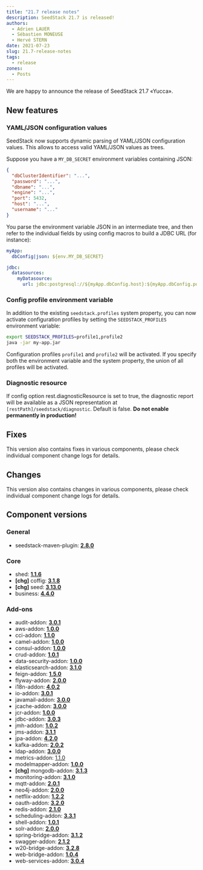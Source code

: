 ```yaml
---
title: "21.7 release notes"
description: SeedStack 21.7 is released!
authors: 
  - Adrien LAUER
  - Sébastien MONEUSE
  - Hervé STERN
date: 2021-07-23
slug: 21.7-release-notes 
tags:
  - release
zones:
  - Posts
---
```


We are happy to announce the release of SeedStack 21.7 «Yucca».<!--more-->

## New features

### YAML/JSON configuration values

SeedStack now supports dynamic parsing of YAML/JSON configuration values. This allows to access valid YAML/JSON values
as trees. 

Suppose you have a `MY_DB_SECRET` environment variables containing JSON:

```json
{
  "dbClusterIdentifier": "...",
  "password": "...",
  "dbname": "...",
  "engine": "...",
  "port": 5432,
  "host": "...",
  "username": "..."
}
```

You parse the environment variable JSON in an intermediate tree, and then refer to the individual fields by using config
macros to build a JDBC URL (for instance):

```yaml
myApp:
  dbConfig|json: ${env.MY_DB_SECRET}

jdbc:
  datasources:
    myDatasource:
      url: jdbc:postgresql://${myApp.dbConfig.host}:${myApp.dbConfig.port}/${myApp.dbConfig.dbname}?user=${myApp.dbConfig.username}&password=${myApp.dbConfig.password}&currentSchema=guitars
```

### Config profile environment variable

In addition to the existing `seedstack.profiles` system property, you can now activate configuration profiles by setting
the `SEEDSTACK_PROFILES` environment variable:

```bash
export SEEDSTACK_PROFILES=profile1,profile2
java -jar my-app.jar
```

Configuration profiles `profile1` and `profile2` will be activated. If you specify both the environment variable and the
system property, the union of all profiles will be activated.

### Diagnostic resource

If config option rest.diagnosticResource is set to true, the diagnostic report will be available as a JSON representation 
at `[restPath]/seedstack/diagnostic`. Default is false. **Do not enable permanently in production!**

## Fixes

This version also contains fixes in various components, please check individual component change logs for details.

## Changes

This version also contains changes in various components, please check individual component change logs for details.

## Component versions

### General

* seedstack-maven-plugin: **[2.8.0](https://github.com/seedstack/seedstack-maven-plugin/releases/tag/v2.8.0)**

### Core

* shed: **[1.1.6](https://github.com/seedstack/shed/releases/tag/v1.1.6)**
* **[chg]** coffig: **[3.1.8](https://github.com/seedstack/coffig/releases/tag/v3.1.8)**
* **[chg]** seed: **[3.13.0](https://github.com/seedstack/seed/releases/tag/v3.13.0)**
* business: **[4.4.0](https://github.com/seedstack/business/releases/tag/v4.4.0)**

### Add-ons

* audit-addon: **[3.0.1](https://github.com/seedstack/audit-addon/releases/tag/v3.0.1)**
* aws-addon: **[1.0.0](https://github.com/seedstack/aws-addon/releases/tag/v1.0.0)**
* cci-addon: **[1.1.0](https://github.com/seedstack/cci-addon/releases/tag/v1.1.0)**
* camel-addon: **[1.0.0](https://github.com/seedstack/camel-addon/releases/tag/v1.0.0)**
* consul-addon: **[1.0.0](https://github.com/seedstack/consul-addon/releases/tag/v1.0.0)**
* crud-addon: **[1.0.1](https://github.com/seedstack/crud-addon/releases/tag/v1.0.1)**
* data-security-addon: **[1.0.0](https://github.com/seedstack/data-security-addon/releases/tag/v1.0.0)**
* elasticsearch-addon: **[3.1.0](https://github.com/seedstack/elasticsearch-addon/releases/tag/v3.1.0)**
* feign-addon: **[1.5.0](https://github.com/seedstack/feign-addon/releases/tag/v1.5.0)**
* flyway-addon: **[2.0.0](https://github.com/seedstack/flyway-addon/releases/tag/v2.0.0)**
* i18n-addon: **[4.0.2](https://github.com/seedstack/i18n-addon/releases/tag/v4.0.2)**
* io-addon: **[3.0.1](https://github.com/seedstack/io-addon/releases/tag/v3.0.1)**
* javamail-addon: **[3.0.0](https://github.com/seedstack/javamail-addon/releases/tag/v3.0.0)**
* jcache-addon: **[3.0.0](https://github.com/seedstack/jcache-addon/releases/tag/v3.0.0)**
* jcr-addon: **[1.0.0](https://github.com/seedstack/jcr-addon/releases/tag/v1.0.0)**
* jdbc-addon: **[3.0.3](https://github.com/seedstack/jdbc-addon/releases/tag/v3.0.3)**
* jmh-addon: **[1.0.2](https://github.com/seedstack/jmh-addon/releases/tag/v1.0.2)**
* jms-addon: **[3.1.1](https://github.com/seedstack/jms-addon/releases/tag/v3.1.1)**
* jpa-addon: **[4.2.0](https://github.com/seedstack/jpa-addon/releases/tag/v4.2.0)**
* kafka-addon: **[2.0.2](https://github.com/seedstack/kafka-addon/releases/tag/v2.0.2)**
* ldap-addon: **[3.0.0](https://github.com/seedstack/ldap-addon/releases/tag/v3.0.0)**
* metrics-addon: [1.1.0](https://github.com/seedstack/metrics-addon/releases/tag/v1.1.0)
* modelmapper-addon: **[1.0.0](https://github.com/seedstack/modelmapper-addon/releases/tag/v1.0.0)**
* **[chg]** mongodb-addon: **[3.1.3](https://github.com/seedstack/mongodb-addon/releases/tag/v3.1.3)**
* monitoring-addon: **[3.1.0](https://github.com/seedstack/monitoring-addon/releases/tag/v3.1.0)**
* mqtt-addon: **[2.0.1](https://github.com/seedstack/mqtt-addon/releases/tag/v2.0.1)**
* neo4j-addon: **[2.0.0](https://github.com/seedstack/neo4j-addon/releases/tag/v2.0.0)**
* netflix-addon: **[1.2.2](https://github.com/seedstack/netflix-addon/releases/tag/v1.2.2)**
* oauth-addon: **[3.2.0](https://github.com/seedstack/oauth-addon/releases/tag/v3.2.0)**
* redis-addon: **[2.1.0](https://github.com/seedstack/redis-addon/releases/tag/v2.1.0)**
* scheduling-addon: **[3.3.1](https://github.com/seedstack/scheduling-addon/releases/tag/v3.3.1)**
* shell-addon: **[1.0.1](https://github.com/seedstack/shell-addon/releases/tag/v1.0.1)**
* solr-addon: **[2.0.0](https://github.com/seedstack/solr-addon/releases/tag/v2.0.0)**
* spring-bridge-addon: **[3.1.2](https://github.com/seedstack/spring-bridge-addon/releases/tag/v3.1.2)**
* swagger-addon: **[2.1.2](https://github.com/seedstack/swagger-addon/releases/tag/v2.1.2)**
* w20-bridge-addon: **[3.2.8](https://github.com/seedstack/w20-bridge-addon/releases/tag/v3.2.8)**
* web-bridge-addon: **[1.0.4](https://github.com/seedstack/web-bridge-addon/releases/tag/v1.0.4)**
* web-services-addon: **[3.0.4](https://github.com/seedstack/web-services-addon/releases/tag/v3.0.4)**
